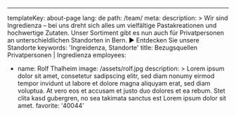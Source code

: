---
templateKey: about-page
lang: de
path: /team/
meta:
  description: >
    Wir sind Ingredienza – bei uns dreht sich alles um vielfältige
    Pastakreationen und hochwertige Zutaten. Unser Sortiment gibt es nun auch
    für Privatpersonen an unterschieldlichen Standorten in Bern. ► Entdecken Sie
    unsere Standorte
  keywords: 'Ingreidenza, Standorte'
  title: Bezugsquellen Privatpersonen | Ingredienza
employees:
  - name: Rolf Thalheim 
    image: /assets/rolf.jpg
    description: >
      Lorem ipsum dolor sit amet, consetetur sadipscing elitr, sed diam nonumy
      eirmod tempor invidunt ut labore et dolore magna aliquyam erat, sed diam
      voluptua. At vero eos et accusam et justo duo dolores et ea rebum. Stet
      clita kasd gubergren, no sea takimata sanctus est Lorem ipsum dolor sit
      amet.
    favorite: '40044'
